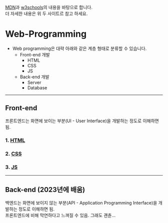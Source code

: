 [MDN](https://developer.mozilla.org/ko/docs/Web)과 [w3schools](https://www.w3schools.com)의 내용을 바탕으로 합니다.   
더 자세한 내용은 위 두 사이트르 참고 하세요.

# Web-Programming
- Web programming은 대략 아래와 같은 계층 형태로 분류할 수 있습니다.
  * Front-end 개발
    + HTML
    + CSS
    + JS
  * Back-end 개발
    + Server 
    + Database 
***
## Front-end   
프론트엔드는 화면에 보이는 부분(UI - User Interface)을 개발하는 정도로 이해하면 됨.
### 1. [HTML](HTML.md)
### 2. [CSS](CSS.md)
### 3. [JS](JS.md)

***
## Back-end (2023년에 배움)
백엔드는 화면에 보이지 않는 부분(API - Application Programming Interface)을 개발하는 정도로 이해하면 됨.   
프론트엔드에 비해 막연하다고 느껴질 수 있음. 그래도 괜츈...


